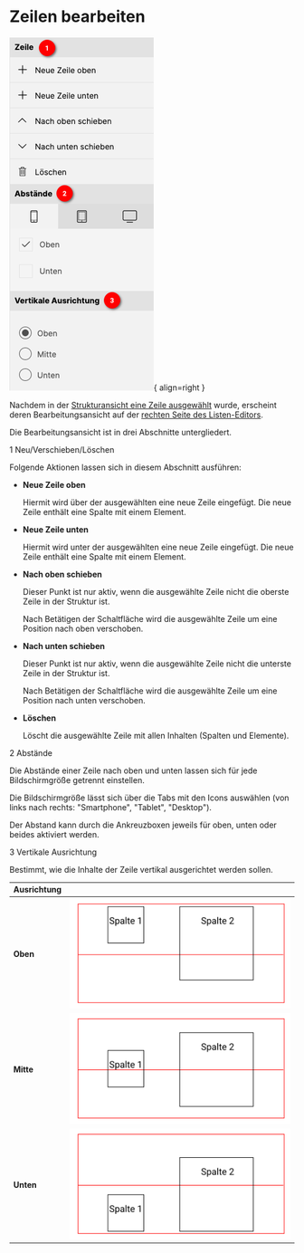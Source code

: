 # Zeilen bearbeiten

![Zeile Übersicht](./zeile-uebersicht.png#small){ align=right }

Nachdem in der [Strukturansicht eine Zeile ausgewählt](../listenstruktur/index.md#auswahl-einer-zeile) wurde, erscheint deren Bearbeitungsansicht auf der [rechten Seite des Listen-Editors](../index.md).

Die Bearbeitungsansicht ist in drei Abschnitte untergliedert.

<span class="number space-right">1</span> Neu/Verschieben/Löschen

Folgende Aktionen lassen sich in diesem Abschnitt ausführen:

- **Neue Zeile oben**

    Hiermit wird über der ausgewählten eine neue Zeile eingefügt. Die neue Zeile enthält eine Spalte mit einem Element.

- **Neue Zeile unten**

    Hiermit wird unter der ausgewählten eine neue Zeile eingefügt. Die neue Zeile enthält eine Spalte mit einem Element.

- **Nach oben schieben**

    Dieser Punkt ist nur aktiv, wenn die ausgewählte Zeile nicht die oberste Zeile in der Struktur ist.

    Nach Betätigen der Schaltfläche wird die ausgewählte Zeile um eine Position nach oben verschoben.

- **Nach unten schieben**

    Dieser Punkt ist nur aktiv, wenn die ausgewählte Zeile nicht die unterste Zeile in der Struktur ist.

    Nach Betätigen der Schaltfläche wird die ausgewählte Zeile um eine Position nach unten verschoben.

- **Löschen**

    Löscht die ausgewählte Zeile mit allen Inhalten (Spalten und Elemente).

<span class="number space-right">2</span> Abstände

Die Abstände einer Zeile nach oben und unten lassen sich für jede Bildschirmgröße getrennt einstellen.

Die Bildschirmgröße lässt sich über die Tabs mit den Icons auswählen (von links nach rechts: "Smartphone", "Tablet", "Desktop").

Der Abstand kann durch die Ankreuzboxen jeweils für oben, unten oder beides aktiviert werden.

<span class="number space-right">3</span> Vertikale Ausrichtung

Bestimmt, wie die Inhalte der Zeile vertikal ausgerichtet werden sollen.

| Ausrichtung            |                                                     |
| ---------------------- | --------------------------------------------------- |
| **Oben**<br>   | ![Vertikale Ausrichtung oben](./zeile-vertikale-ausrichtung-oben.png#small) |
| **Mitte**<br>           | ![Vertikale Ausrichtung mitte](./zeile-vertikale-ausrichtung-mitte.png#small)                 |
| **Unten**<br> | ![Vertikale Ausrichtung unten](./zeile-vertikale-ausrichtung-unten.png#small)  |

<div class="clear"></div>
